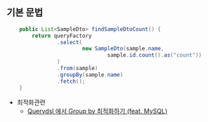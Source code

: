 ## 기본 문법
    
```java
    public List<SampleDto> findSampleDtoCount() {
        return queryFactory
                .select(
                        new SampleDto(sample.name,
                                sample.id.count().as("count"))
                )
                .from(sample)
                .groupBy(sample.name)
                .fetch();
    }                    
```
    
- 최적화관련
    - [Querydsl 에서 Group by 최적화하기 (feat. MySQL)](https://jojoldu.tistory.com/477)